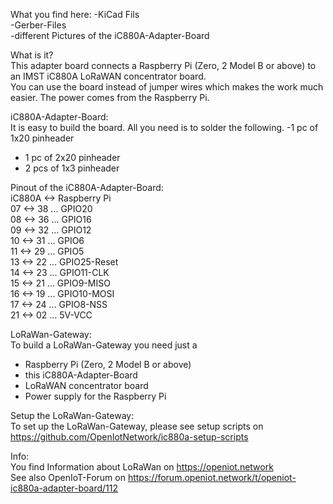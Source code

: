 What you find here:
-KiCad Fils  
-Gerber-Files  
-different Pictures of the iC880A-Adapter-Board  

What is it?  
This adapter board connects a Raspberry Pi (Zero, 2 Model B or above) to an IMST iC880A LoRaWAN concentrator board.  
You can use the board instead of jumper wires which makes the work much easier. The power comes from the Raspberry Pi.

iC880A-Adapter-Board:  
It is easy to build the board. All you need is to solder the following.
-1 pc of 1x20 pinheader  
- 1 pc of 2x20 pinheader
- 2 pcs of 1x3 pinheader

Pinout of the iC880A-Adapter-Board:  
iC880A <-> Raspberry Pi  
    07 <-> 38 ... GPIO20  
    08 <-> 36 ... GPIO16  
    09 <-> 32 ... GPIO12  
    10 <-> 31 ... GPIO6  
    11 <-> 29 ... GPIO5  
    13 <-> 22 ... GPIO25-Reset  
    14 <-> 23 ... GPIO11-CLK  
    15 <-> 21 ... GPIO9-MISO  
    16 <-> 19 ... GPIO10-MOSI  
    17 <-> 24 ... GPIO8-NSS  
    21 <-> 02 ... 5V-VCC  

LoRaWan-Gateway:  
To build a LoRaWan-Gateway you need just a 
- Raspberry Pi (Zero, 2 Model B or above)
- this iC880A-Adapter-Board
- LoRaWAN concentrator board
- Power supply for the Raspberry Pi

Setup the LoRaWan-Gateway:  
To set up the LoRaWan-Gateway, please see setup scripts on https://github.com/OpenIotNetwork/ic880a-setup-scripts

Info:  
You find Information about LoRaWan on https://openiot.network  
See also OpenIoT-Forum on https://forum.openiot.network/t/openiot-ic880a-adapter-board/112  


